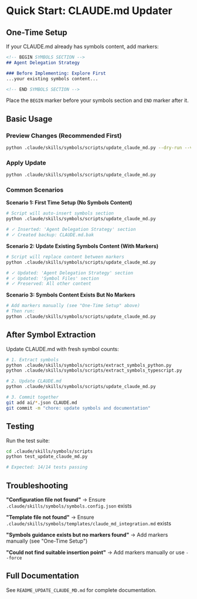 # Quick Start: CLAUDE.md Updater

## One-Time Setup

If your CLAUDE.md already has symbols content, add markers:

```markdown
<!-- BEGIN SYMBOLS SECTION -->
## Agent Delegation Strategy

### Before Implementing: Explore First
...your existing symbols content...

<!-- END SYMBOLS SECTION -->
```

Place the `BEGIN` marker before your symbols section and `END` marker after it.

## Basic Usage

### Preview Changes (Recommended First)
```bash
python .claude/skills/symbols/scripts/update_claude_md.py --dry-run --verbose
```

### Apply Update
```bash
python .claude/skills/symbols/scripts/update_claude_md.py
```

### Common Scenarios

**Scenario 1: First Time Setup (No Symbols Content)**
```bash
# Script will auto-insert symbols section
python .claude/skills/symbols/scripts/update_claude_md.py

# ✓ Inserted: 'Agent Delegation Strategy' section
# ✓ Created backup: CLAUDE.md.bak
```

**Scenario 2: Update Existing Symbols Content (With Markers)**
```bash
# Script will replace content between markers
python .claude/skills/symbols/scripts/update_claude_md.py

# ✓ Updated: 'Agent Delegation Strategy' section
# ✓ Updated: 'Symbol Files' section
# ✓ Preserved: All other content
```

**Scenario 3: Symbols Content Exists But No Markers**
```bash
# Add markers manually (see "One-Time Setup" above)
# Then run:
python .claude/skills/symbols/scripts/update_claude_md.py
```

## After Symbol Extraction

Update CLAUDE.md with fresh symbol counts:

```bash
# 1. Extract symbols
python .claude/skills/symbols/scripts/extract_symbols_python.py
python .claude/skills/symbols/scripts/extract_symbols_typescript.py

# 2. Update CLAUDE.md
python .claude/skills/symbols/scripts/update_claude_md.py

# 3. Commit together
git add ai/*.json CLAUDE.md
git commit -m "chore: update symbols and documentation"
```

## Testing

Run the test suite:

```bash
cd .claude/skills/symbols/scripts
python test_update_claude_md.py

# Expected: 14/14 tests passing
```

## Troubleshooting

**"Configuration file not found"**
→ Ensure `.claude/skills/symbols/symbols.config.json` exists

**"Template file not found"**
→ Ensure `.claude/skills/symbols/templates/claude_md_integration.md` exists

**"Symbols guidance exists but no markers found"**
→ Add markers manually (see "One-Time Setup")

**"Could not find suitable insertion point"**
→ Add markers manually or use `--force`

## Full Documentation

See `README_UPDATE_CLAUDE_MD.md` for complete documentation.

